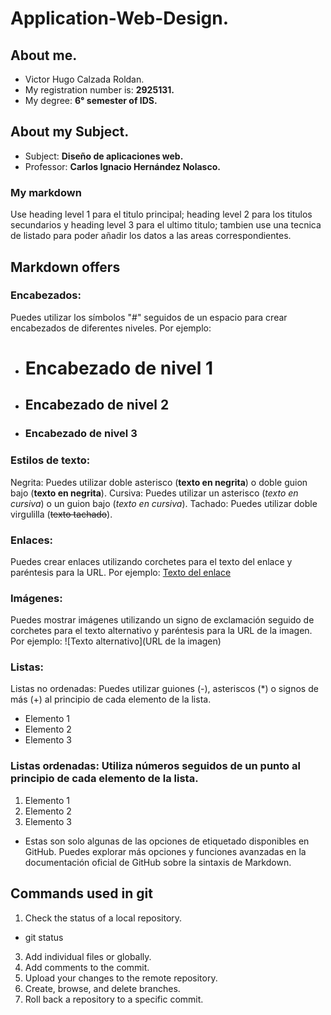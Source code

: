 # Application-Web-Design.
## About me.
- Victor Hugo Calzada Roldan.
- My registration number is: **2925131.**
- My degree: **6° semester of IDS.**

## About my Subject.
- Subject: **Diseño de aplicaciones web.**
- Professor: **Carlos Ignacio Hernández Nolasco.**
### My markdown
Use heading level 1 para el titulo principal; heading level 2 para los titulos secundarios y heading level 3 para el ultimo titulo; tambien use una tecnica de listado para poder añadir los datos a las areas correspondientes.
## Markdown offers
### Encabezados:
Puedes utilizar los símbolos "#" seguidos de un espacio para crear encabezados de diferentes niveles. Por ejemplo:
- # Encabezado de nivel 1
- ## Encabezado de nivel 2
- ### Encabezado de nivel 3


### Estilos de texto:
Negrita: Puedes utilizar doble asterisco (**texto en negrita**) o doble guion bajo (__texto en negrita__).
Cursiva: Puedes utilizar un asterisco (*texto en cursiva*) o un guion bajo (_texto en cursiva_).
Tachado: Puedes utilizar doble virgulilla (~~texto tachado~~).

### Enlaces:
Puedes crear enlaces utilizando corchetes para el texto del enlace y paréntesis para la URL. Por ejemplo:
[Texto del enlace](URL)


### Imágenes:
Puedes mostrar imágenes utilizando un signo de exclamación seguido de corchetes para el texto alternativo y paréntesis para la URL de la imagen. Por ejemplo:
![Texto alternativo](URL de la imagen)


### Listas:
Listas no ordenadas: Puedes utilizar guiones (-), asteriscos (*) o signos de más (+) al principio de cada elemento de la lista.
- Elemento 1
- Elemento 2
- Elemento 3

### Listas ordenadas: Utiliza números seguidos de un punto al principio de cada elemento de la lista.
1. Elemento 1
2. Elemento 2
3. Elemento 3


- Estas son solo algunas de las opciones de etiquetado disponibles en GitHub. Puedes explorar más opciones y funciones avanzadas en la documentación oficial de GitHub sobre la sintaxis de Markdown.

## Commands used in git
1. Check the status of a local repository.
 - git status
3. Add individual files or globally.
4. Add comments to the commit.
5. Upload your changes to the remote repository.
6. Create, browse, and delete branches.
7. Roll back a repository to a specific commit.
